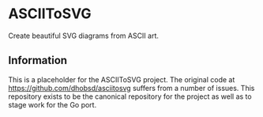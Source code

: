 # ASCIIToSVG

Create beautiful SVG diagrams from ASCII art.

## Information

This is a placeholder for the ASCIIToSVG project. The original code at 
https://github.com/dhobsd/asciitosvg suffers from a number of issues. This
repository exists to be the canonical repository for the project as well
as to stage work for the Go port.
